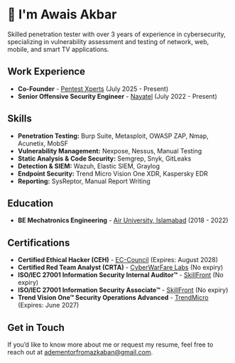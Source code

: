 # 👋 I'm Awais Akbar

Skilled penetration tester with over 3 years of experience in cybersecurity, specializing in vulnerability assessment and testing of network, web, mobile, and smart TV applications.

## Work Experience

- **Co-Founder** - <a href="https://pentestxperts.com/" target="_blank" rel="noopener noreferrer">Pentest Xperts</a> (July 2025 - Present)
- **Senior Offensive Security Engineer** - <a href="https://nayatel.com/" target="_blank" rel="noopener noreferrer">Nayatel</a> (July 2022 - Present)

## Skills

- **Penetration Testing:** Burp Suite, Metasploit, OWASP ZAP, Nmap, Acunetix, MobSF
- **Vulnerability Management:** Nexpose, Nessus, Manual Testing
- **Static Analysis & Code Security:** Semgrep, Snyk, GitLeaks
- **Detection & SIEM:** Wazuh, Elastic SIEM, Graylog
- **Endpoint Security:** Trend Micro Vision One XDR, Kaspersky EDR
- **Reporting:** SysReptor, Manual Report Writing

## Education

- **BE Mechatronics Engineering** - <a href="https://www.au.edu.pk/" target="_blank" rel="noopener noreferrer">Air University, Islamabad</a> (2018 - 2022)

## Certifications

- **Certified Ethical Hacker (CEH)** - <a href="https://awaisakbar.com/static/certifications/CEH.pdf" target="_blank" rel="noopener noreferrer">EC-Council</a> (Expires: August 2028)
- **Certified Red Team Analyst (CRTA)** - <a href="https://awaisakbar.com/static/certifications/CRTA.pdf" target="_blank" rel="noopener noreferrer">CyberWarFare Labs</a> (No expiry)
- **ISO/IEC 27001 Information Security Internal Auditor™** - <a href="https://awaisakbar.com/static/certifications/InfoSec-Auditor.pdf" target="_blank" rel="noopener noreferrer">SkillFront</a> (No expiry)
- **ISO/IEC 27001 Information Security Associate™** - <a href="https://awaisakbar.com/static/certifications/InfoSec-Associate.pdf" target="_blank" rel="noopener noreferrer">SkillFront</a> (No expiry)
- **Trend Vision One™ Security Operations Advanced** - <a href="https://awaisakbar.com/static/certifications/SecOps-Advanced.pdf" target="_blank" rel="noopener noreferrer">TrendMicro</a> (Expires: June 2027)

## Get in Touch

If you’d like to know more about me or request my resume, feel free to reach out at [adementorfromazkaban@gmail.com](mailto:adementorfromazkaban@gmail.com).
